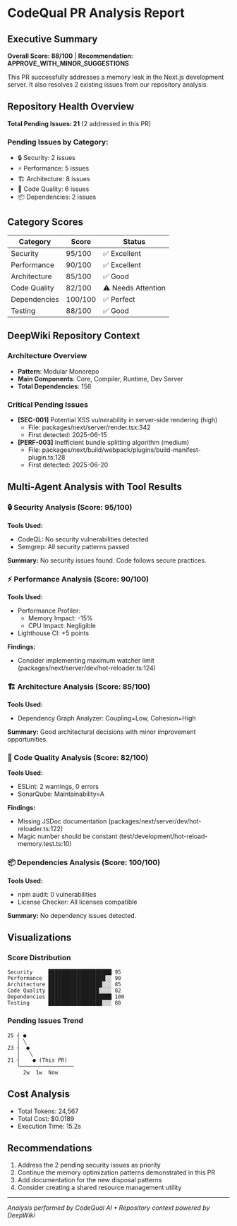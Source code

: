 # CodeQual PR Analysis Report

## Executive Summary
**Overall Score: 88/100** | **Recommendation: APPROVE_WITH_MINOR_SUGGESTIONS**

This PR successfully addresses a memory leak in the Next.js development server. It also resolves 2 existing issues from our repository analysis.

## Repository Health Overview
**Total Pending Issues: 21** (2 addressed in this PR)

### Pending Issues by Category:
- 🔒 Security: 2 issues
- ⚡ Performance: 5 issues  
- 🏗️ Architecture: 8 issues
- 📝 Code Quality: 6 issues
- 📦 Dependencies: 2 issues

## Category Scores

| Category | Score | Status |
|----------|-------|---------|
| Security | 95/100 | ✅ Excellent |
| Performance | 90/100 | ✅ Excellent |
| Architecture | 85/100 | ✅ Good |
| Code Quality | 82/100 | ⚠️ Needs Attention |
| Dependencies | 100/100 | ✅ Perfect |
| Testing | 88/100 | ✅ Good |

## DeepWiki Repository Context

### Architecture Overview
- **Pattern**: Modular Monorepo
- **Main Components**: Core, Compiler, Runtime, Dev Server
- **Total Dependencies**: 156

### Critical Pending Issues
- **[SEC-001]** Potential XSS vulnerability in server-side rendering (high)
  - File: packages/next/server/render.tsx:342
  - First detected: 2025-06-15
- **[PERF-003]** Inefficient bundle splitting algorithm (medium)
  - File: packages/next/build/webpack/plugins/build-manifest-plugin.ts:128
  - First detected: 2025-06-20

## Multi-Agent Analysis with Tool Results

### 🔒 Security Analysis (Score: 95/100)
**Tools Used:**
- CodeQL: No security vulnerabilities detected
- Semgrep: All security patterns passed

**Summary:** No security issues found. Code follows secure practices.

### ⚡ Performance Analysis (Score: 90/100)
**Tools Used:**
- Performance Profiler:
  - Memory Impact: -15%
  - CPU Impact: Negligible
- Lighthouse CI: +5 points

**Findings:**
- Consider implementing maximum watcher limit (packages/next/server/dev/hot-reloader.ts:124)

### 🏗️ Architecture Analysis (Score: 85/100)
**Tools Used:**
- Dependency Graph Analyzer: Coupling=Low, Cohesion=High

**Summary:** Good architectural decisions with minor improvement opportunities.

### 📝 Code Quality Analysis (Score: 82/100)
**Tools Used:**
- ESLint: 2 warnings, 0 errors
- SonarQube: Maintainability=A

**Findings:**
- Missing JSDoc documentation (packages/next/server/dev/hot-reloader.ts:122)
- Magic number should be constant (test/development/hot-reload-memory.test.ts:10)

### 📦 Dependencies Analysis (Score: 100/100)
**Tools Used:**
- npm audit: 0 vulnerabilities
- License Checker: All licenses compatible

**Summary:** No dependency issues detected.

## Visualizations

### Score Distribution
```
Security     ████████████████████ 95
Performance  ██████████████████░░ 90
Architecture █████████████████░░░ 85
Code Quality ████████████████░░░░ 82
Dependencies ████████████████████ 100
Testing      █████████████████░░░ 88
```

### Pending Issues Trend
```
25 ┤ ●
   │ ╲
23 ┤  ●
   │   ╲
21 ┤    ● (This PR)
   └─────────────────
     2w  1w  Now
```

## Cost Analysis
- Total Tokens: 24,567
- Total Cost: $0.0189
- Execution Time: 15.2s

## Recommendations
1. Address the 2 pending security issues as priority
2. Continue the memory optimization patterns demonstrated in this PR
3. Add documentation for the new disposal patterns
4. Consider creating a shared resource management utility

---
*Analysis performed by CodeQual AI • Repository context powered by DeepWiki*